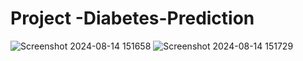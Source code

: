 # Project -Diabetes-Prediction
![Screenshot 2024-08-14 151658](https://github.com/user-attachments/assets/2d513a18-559e-44bd-9c3d-e901450e3650)
![Screenshot 2024-08-14 151729](https://github.com/user-attachments/assets/a8d4353e-c691-438e-8056-cee0e7470e0b)
